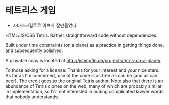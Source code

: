 # 테트리스 게임

* 자바스크립트로 이쁘게 잘만들었다.

HTML/JS/CSS Tetris. Rather straightforward code without dependencies.

Built under time constraints (on a plane) as a practice in getting things done,
and subsequently polished.

A playable copy is located at http://jstimpfle.de/projects/tetris-on-a-plane/

To those asking for a license: Thanks for your interest and your nice stars.
As far as I'm concerned, use of the code is as free as can be (and as can
beer). The credit goes to the original Tetris author. Note also that there is
an abundance of Tetris clones on the web, many of which are probably similar in
implementation, so I'm not interested in adding complicated lawyer words that
nobody understands.
